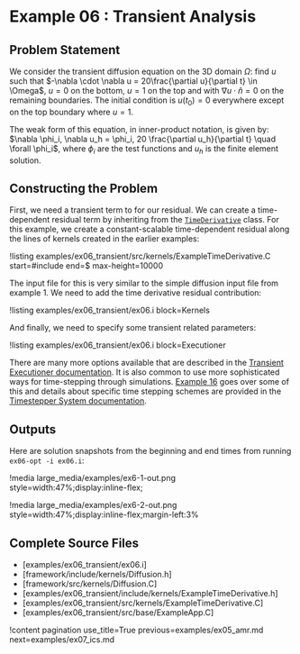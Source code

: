 # Example 06 : Transient Analysis

## Problem Statement

We consider the transient diffusion equation on the 3D domain $\Omega$: find $u$ such that
$-\nabla \cdot \nabla u = 20\frac{\partial u}{\partial t} \in \Omega$, $u = 0$ on the bottom, $u =
1$ on the top and with $\nabla u \cdot \hat{n} = 0$ on the remaining boundaries.  The initial
condition is $u(t_0) = 0$ everywhere except on the top boundary where $u = 1$.

The weak form of this equation, in inner-product notation, is given by: $\nabla \phi_i, \nabla u_h
= \phi_i, 20 \frac{\partial u_h}{\partial t} \quad \forall  \phi_i$, where $\phi_i$ are the
test functions and $u_h$ is the finite element solution.

## Constructing the Problem

First, we need a transient term to for our residual.  We can create a time-dependent residual term
by inheriting from the [`TimeDerivative`](framework:/TimeDerivative.md) class.  For this example, we create
a constant-scalable time-dependent residual along the lines of kernels created in the earlier
examples:

!listing examples/ex06_transient/src/kernels/ExampleTimeDerivative.C start=#include end=$ max-height=10000

The input file for this is very similar to the simple diffusion input file from example 1.
We need to add the time derivative residual contribution:

!listing examples/ex06_transient/ex06.i block=Kernels

And finally, we need to specify some transient related parameters:

!listing examples/ex06_transient/ex06.i block=Executioner

There are many more options available that are described in the [Transient Executioner documentation](framework:/executioners/Transient.md).
It is also common to use more sophisticated ways for
time-stepping through simulations. [Example 16](examples/ex16_timestepper.md) goes over some of
this and details about specific time stepping schemes are provided in the
[Timestepper System documentation](framework:syntax/Executioner/TimeSteppers/index.md).

## Outputs

Here are solution snapshots from the beginning and end times from running `ex06-opt -i ex06.i`:

!media large_media/examples/ex6-1-out.png
       style=width:47%;display:inline-flex;

!media large_media/examples/ex6-2-out.png
       style=width:47%;display:inline-flex;margin-left:3%

## Complete Source Files

- [examples/ex06_transient/ex06.i]
- [framework/include/kernels/Diffusion.h]
- [framework/src/kernels/Diffusion.C]
- [examples/ex06_transient/include/kernels/ExampleTimeDerivative.h]
- [examples/ex06_transient/src/kernels/ExampleTimeDerivative.C]
- [examples/ex06_transient/src/base/ExampleApp.C]

!content pagination use_title=True
                    previous=examples/ex05_amr.md
                    next=examples/ex07_ics.md
